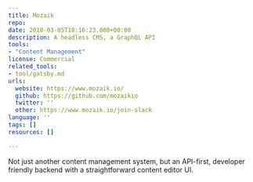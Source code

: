 ```yaml
---
title: Mozaik
repo: 
date: 2018-03-05T18:16:23.000+00:00
description: A headless CMS, a GraphQL API
tools:
- "Content Management"
license: Commercial
related_tools:
- tool/gatsby.md
urls:
  website: https://www.mozaik.io/
  github: https://github.com/mozaikio
  twitter: ''
  other: https://www.mozaik.io/join-slack
language: ''
tags: []
resources: []

---
```

Not just another content management system, but an API-first, developer friendly backend with a straightforward content editor UI.
